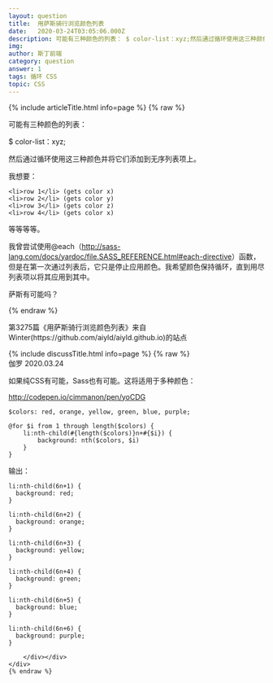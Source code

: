```yaml
---
layout: question
title:  用萨斯骑行浏览颜色列表
date:   2020-03-24T03:05:06.000Z
description: 可能有三种颜色的列表： $ color-list：xyz;然后通过循环使用这三种颜色并将它们添加到无序列表项上。我想要：<li>row 1...
img: 
author: 斯丁前端
category: question
answer: 1
tags: 循环 CSS
topic: CSS
---
```

<div class="article-root">
  <div class="article">
    {% include articleTitle.html info=page %}
    {% raw %}
    <div class="article-content"><p><font style="vertical-align: inherit;"><font style="vertical-align: inherit;">可能有三种颜色的列表： </font></font></p>

<p><font style="vertical-align: inherit;"><font style="vertical-align: inherit;">$ color-list：xyz;</font></font></p>

<p><font style="vertical-align: inherit;"><font style="vertical-align: inherit;">然后通过循环使用这三种颜色并将它们添加到无序列表项上。</font></font></p>

<p><font style="vertical-align: inherit;"><font style="vertical-align: inherit;">我想要：</font></font></p>

<pre><code>&lt;li&gt;row 1&lt;/li&gt; (gets color x)<font></font>
&lt;li&gt;row 2&lt;/li&gt; (gets color y)<font></font>
&lt;li&gt;row 3&lt;/li&gt; (gets color z)<font></font>
&lt;li&gt;row 4&lt;/li&gt; (gets color x)<font></font>
</code></pre>

<p><font style="vertical-align: inherit;"><font style="vertical-align: inherit;">等等等等。</font></font></p>

<p><font style="vertical-align: inherit;"><font style="vertical-align: inherit;">我曾尝试使用@each（</font></font><a href="http://sass-lang.com/docs/yardoc/file.SASS_REFERENCE.html#each-directive"><font style="vertical-align: inherit;"><font style="vertical-align: inherit;">http://sass-lang.com/docs/yardoc/file.SASS_REFERENCE.html#each-directive</font></font></a><font style="vertical-align: inherit;"><font style="vertical-align: inherit;">）函数，但是在第一次通过列表后，它只是停止应用颜色。</font><font style="vertical-align: inherit;">我希望颜色保持循环，直到用尽列表项以将其应用到其中。</font></font></p>

<p><font style="vertical-align: inherit;"><font style="vertical-align: inherit;">萨斯有可能吗？</font></font></p></div>
    {% endraw %}
  </div>
  <p class="winter_mark">第3275篇《用萨斯骑行浏览颜色列表》来自Winter(https://github.com/aiyld/aiyld.github.io)的站点</p>
  <div class="discuss-wrapper">
    {% include discussTitle.html info=page %}
    {% raw %}
    <div class="discuss-list">
    <div class="discuss-item">
        <div class="discuss-parent">
          <div class="discuss-meta">
            <span class="discuss-user">伽罗</span>
            <span class="discuss-time">2020.03.24</span>
          </div>
          <div class="discuss-comment"><p><font style="vertical-align: inherit;"><font style="vertical-align: inherit;">如果纯CSS有可能，Sass也有可能。</font><font style="vertical-align: inherit;">这将适用于多种颜色：</font></font></p>

<p><a href="http://codepen.io/cimmanon/pen/yoCDG" rel="noreferrer"><font style="vertical-align: inherit;"><font style="vertical-align: inherit;">http://codepen.io/cimmanon/pen/yoCDG</font></font></a></p>

<pre><code>$colors: red, orange, yellow, green, blue, purple;<font></font>
<font></font>
@for $i from 1 through length($colors) {<font></font>
    li:nth-child(#{length($colors)}n+#{$i}) {<font></font>
        background: nth($colors, $i)<font></font>
    }<font></font>
}<font></font>
</code></pre>

<p><font style="vertical-align: inherit;"><font style="vertical-align: inherit;">输出：</font></font></p>

<pre><code>li:nth-child(6n+1) {<font></font>
  background: red;<font></font>
}<font></font>
<font></font>
li:nth-child(6n+2) {<font></font>
  background: orange;<font></font>
}<font></font>
<font></font>
li:nth-child(6n+3) {<font></font>
  background: yellow;<font></font>
}<font></font>
<font></font>
li:nth-child(6n+4) {<font></font>
  background: green;<font></font>
}<font></font>
<font></font>
li:nth-child(6n+5) {<font></font>
  background: blue;<font></font>
}<font></font>
<font></font>
li:nth-child(6n+6) {<font></font>
  background: purple;<font></font>
}<font></font>
</code></pre></div>
        </div></div>
    </div>
    {% endraw %}
  </div>
<div>
